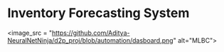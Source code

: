 # Inventory Forecasting System

<image_src = "https://github.com/Aditya-NeuralNetNinja/d2p_proj/blob/automation/dasboard.png" alt="MLBC">
